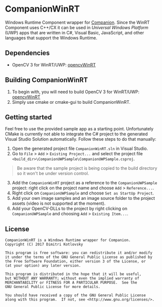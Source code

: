 # CompanionWinRT

Windows Runtime Component wrapper for [Companion](https://github.com/LibCompanion/libCompanion/). Since the WinRT Component uses C++/CX it can be used in *Universal Windows Platform* (UWP) apps that are written in C#, Visual Basic, JavaScript, and other languages that support the Windows Runtime.

## Dependencies

* OpenCV 3 for WinRT/UWP: [opencvWinRT](https://github.com/LibCompanion/opencvWinRT/)

## Building CompanionWinRT

1. To begin with, you will need to build OpenCV 3 for WinRT/UWP: [opencvWinRT](https://github.com/LibCompanion/opencvWinRT/)
2. Simply use cmake or cmake-gui to build CompanionWinRT.

## Getting started

Feel free to use the provided sample app as a starting point. Unfortunately CMake is currently not able to integrate the C# project to the generated Visual Studio Solution automatically. Follow these steps to do that manually:

1. Open the generated project file `CompanionWinRT.sln` in Visual Studio.
2. Go to `File` > `Add` > `Existing Project...` and select the project file `<build_dir>\CompanionUWPSample\CompanionUWPSample.csproj`.
> Be aware that the sample project is being copied to the build directory so it won't be under version control.

3. Add the `CompanionWinRT` project as a reference to the `CompanionUWPSample` project: right click on the project name and choose `Add` > `Reference...`.
4. Right click on `CompanionUWPSample` and choose `Set as StartUp Project`.
5. Add your own image samples and an image source folder to the project assets (video is not supported at the moment).
6. Add your OpenCV-DLLs to the project by right clicking on `CompanionUWPSample` and choosing `Add` > `Existing Item...`.

## License

```
CompanionWinRT is a Windows Runtime wrapper for Companion.
Copyright (C) 2017 Dimitri Kotlovsky

This program is free software: you can redistribute it and/or modify
it under the terms of the GNU General Public License as published by
the Free Software Foundation, either version 3 of the License, or
(at your option) any later version.

This program is distributed in the hope that it will be useful,
but WITHOUT ANY WARRANTY; without even the implied warranty of
MERCHANTABILITY or FITNESS FOR A PARTICULAR PURPOSE.  See the
GNU General Public License for more details.

You should have received a copy of the GNU General Public License
along with this program.  If not, see <http://www.gnu.org/licenses/>.
```
